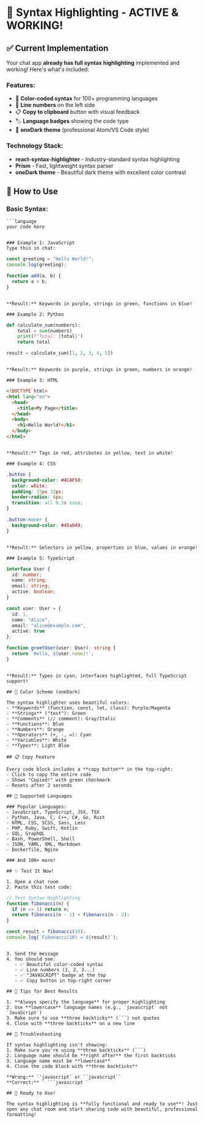 # 🎨 Syntax Highlighting - ACTIVE & WORKING!

## ✅ Current Implementation

Your chat app **already has full syntax highlighting** implemented and working! Here's what's included:

### Features:
- 🎨 **Color-coded syntax** for 100+ programming languages
- 🔢 **Line numbers** on the left side
- 📋 **Copy to clipboard** button with visual feedback
- 🏷️ **Language badges** showing the code type
- 🌙 **oneDark theme** (professional Atom/VS Code style)

### Technology Stack:
- **react-syntax-highlighter** - Industry-standard syntax highlighting
- **Prism** - Fast, lightweight syntax parser
- **oneDark theme** - Beautiful dark theme with excellent color contrast

## 📝 How to Use

### Basic Syntax:
```
```language
your code here
```
```

### Example 1: JavaScript
Type this in chat:
```
```javascript
const greeting = "Hello World!";
console.log(greeting);

function add(a, b) {
  return a + b;
}
```
```

**Result:** Keywords in purple, strings in green, functions in blue!

### Example 2: Python
```
```python
def calculate_sum(numbers):
    total = sum(numbers)
    print(f"Total: {total}")
    return total

result = calculate_sum([1, 2, 3, 4, 5])
```
```

**Result:** Keywords in purple, strings in green, numbers in orange!

### Example 3: HTML
```
```html
<!DOCTYPE html>
<html lang="en">
  <head>
    <title>My Page</title>
  </head>
  <body>
    <h1>Hello World!</h1>
  </body>
</html>
```
```

**Result:** Tags in red, attributes in yellow, text in white!

### Example 4: CSS
```
```css
.button {
  background-color: #4CAF50;
  color: white;
  padding: 15px 32px;
  border-radius: 8px;
  transition: all 0.3s ease;
}

.button:hover {
  background-color: #45a049;
}
```
```

**Result:** Selectors in yellow, properties in blue, values in orange!

### Example 5: TypeScript
```
```typescript
interface User {
  id: number;
  name: string;
  email: string;
  active: boolean;
}

const user: User = {
  id: 1,
  name: "Alice",
  email: "alice@example.com",
  active: true
};

function greetUser(user: User): string {
  return `Hello, ${user.name}!`;
}
```
```

**Result:** Types in cyan, interfaces highlighted, full TypeScript support!

## 🎨 Color Scheme (oneDark)

The syntax highlighter uses beautiful colors:
- **Keywords** (function, const, let, class): Purple/Magenta
- **Strings** ("text"): Green
- **Comments** (// comment): Gray/Italic
- **Functions**: Blue
- **Numbers**: Orange
- **Operators** (+, -, =): Cyan
- **Variables**: White
- **Types**: Light Blue

## 📋 Copy Feature

Every code block includes a **copy button** in the top-right:
- Click to copy the entire code
- Shows "Copied!" with green checkmark
- Resets after 2 seconds

## 🚀 Supported Languages

### Popular Languages:
- JavaScript, TypeScript, JSX, TSX
- Python, Java, C, C++, C#, Go, Rust
- HTML, CSS, SCSS, Sass, Less
- PHP, Ruby, Swift, Kotlin
- SQL, GraphQL
- Bash, PowerShell, Shell
- JSON, YAML, XML, Markdown
- Dockerfile, Nginx

### And 100+ more!

## ✨ Test It Now!

1. Open a chat room
2. Paste this test code:

```
```javascript
// Test Syntax Highlighting
function fibonacci(n) {
  if (n <= 1) return n;
  return fibonacci(n - 1) + fibonacci(n - 2);
}

const result = fibonacci(10);
console.log(`Fibonacci(10) = ${result}`);
```
```

3. Send the message
4. You should see:
   - ✅ Beautiful color-coded syntax
   - ✅ Line numbers (1, 2, 3...)
   - ✅ "JAVASCRIPT" badge at the top
   - ✅ Copy button in top-right corner

## 🎯 Tips for Best Results

1. **Always specify the language** for proper highlighting
2. Use **lowercase** language names (e.g., `javascript` not `JavaScript`)
3. Make sure to use **three backticks** (```) not quotes
4. Close with **three backticks** on a new line

## 🐛 Troubleshooting

If syntax highlighting isn't showing:
1. Make sure you're using **three backticks** (```)
2. Language name should be **right after** the first backticks
3. Language name must be **lowercase**
4. Close the code block with **three backticks**

**Wrong:** `'javascript` or ``javascript``
**Correct:** ` ```javascript `

## 🎉 Ready to Use!

The syntax highlighting is **fully functional and ready to use**! Just open any chat room and start sharing code with beautiful, professional formatting!

